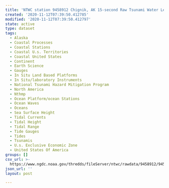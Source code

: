```yaml
---
title: 'NTWC station 9458912 Chignik, AK 15-second Raw Tsunami Water Level Data'
created: '2020-11-12T07:39:50.412785'
modified: '2020-11-12T07:39:50.412797'
state: active
type: dataset
tags:
  - Alaska
  - Coastal Processes
  - Coastal Stations
  - Coastal U.s. Territories
  - Coastal United States
  - Continent
  - Earth Science
  - Gauges
  - In Situ Land Based Platforms
  - In Situ/laboratory Instruments
  - National Tsunami Hazard Mitigation Program
  - North America
  - Nthmp
  - Ocean Platform/ocean Stations
  - Ocean Waves
  - Oceans
  - Sea Surface Height
  - Tidal Currents
  - Tidal Height
  - Tidal Range
  - Tide Gauges
  - Tides
  - Tsunamis
  - U.s. Exclusive Economic Zone
  - United States Of America
groups: []
csv_url: >-
  https://www.ngdc.noaa.gov/thredds/fileServer/ntwc/rawdata/9458912/9458912_20140101to20141231.csv.gz
json_url: ''
layout: post

---
```


